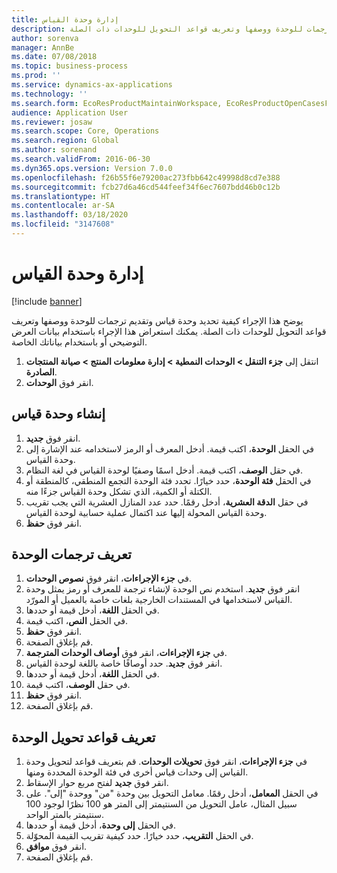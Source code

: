 ```yaml
---
title: إدارة وحدة القياس
description: يوضح هذا الإجراء كيفية تحديد وحدة قياس وتقديم ترجمات للوحدة ووصفها وتعريف قواعد التحويل للوحدات ذات الصلة.
author: sorenva
manager: AnnBe
ms.date: 07/08/2018
ms.topic: business-process
ms.prod: ''
ms.service: dynamics-ax-applications
ms.technology: ''
ms.search.form: EcoResProductMaintainWorkspace, EcoResProductOpenCasesFormPart, UnitOfMeasure, UnitOfMeasureReportingTranslation, UnitOfMeasureTranslation, UnitOfMeasureConversion, UnitOfMeasureConversionEditOrCreate, UnitOfMeasureLookup
audience: Application User
ms.reviewer: josaw
ms.search.scope: Core, Operations
ms.search.region: Global
ms.author: sorenand
ms.search.validFrom: 2016-06-30
ms.dyn365.ops.version: Version 7.0.0
ms.openlocfilehash: f26b55f6e79200ac273fbb642c49998d8cd7e388
ms.sourcegitcommit: fcb27d6a46cd544feef34f6ec7607bdd46b0c12b
ms.translationtype: HT
ms.contentlocale: ar-SA
ms.lasthandoff: 03/18/2020
ms.locfileid: "3147608"
---
```

# <a name="manage-unit-of-measure"></a>إدارة وحدة القياس

[!include [banner](../../includes/banner.md)]

يوضح هذا الإجراء كيفية تحديد وحدة قياس وتقديم ترجمات للوحدة ووصفها وتعريف قواعد التحويل للوحدات ذات الصلة. يمكنك استعراض هذا الإجراء باستخدام بيانات العرض التوضيحي أو باستخدام بياناتك الخاصة.

1. انتقل إلى **جزء التنقل > الوحدات النمطية > إدارة معلومات المنتج > صيانة المنتجات الصادرة**.
2. انقر فوق **الوحدات**.

## <a name="create-a-unit-of-measure"></a>إنشاء وحدة قياس
1. انقر فوق **جديد**.
2. في الحقل **الوحدة**، اكتب قيمة. أدخل المعرف أو الرمز لاستخدامه عند الإشارة إلى وحدة القياس.  
3. في حقل **الوصف**، اكتب قيمة. أدخل اسمًا وصفيًا لوحدة القياس في لغة النظام.  
4. في الحقل **فئة الوحدة**، حدد خيارًا. تحدد فئة الوحدة التجمع المنطقي، كالمنطقة أو الكتلة أو الكمية، الذي تشكل وحدة القياس جزءًا منه.  
5. في حقل **الدقة العشرية‬**، أدخل رقمًا. حدد عدد المنازل العشرية التي يجب تقريب وحدة القياس المحولة إليها عند اكتمال عملية حسابية لوحدة القياس.  
6. انقر فوق **حفظ**.

## <a name="define-unit-translations"></a>تعريف ترجمات الوحدة
1. في **جزء الإجراءات**، انقر فوق **نصوص الوحدات‬**.
2. انقر فوق **جديد**. استخدم نص الوحدة لإنشاء ترجمة للمعرف أو رمز يمثل وحدة القياس لاستخدامها في المستندات الخارجية بلغات خاصة بالعميل أو المورّد.  
3. في الحقل **اللغة**، أدخل قيمة أو حددها.
4. في الحقل **النص**، اكتب قيمة.
5. انقر فوق **حفظ**.
6. قم بإغلاق الصفحة.
7. في **جزء الإجراءات**، انقر فوق **أوصاف الوحدات المترجمة‬‬**.
8. انقر فوق **جديد**. حدد أوصافًا خاصة باللغة لوحدة القياس.  
9. في الحقل **اللغة**، أدخل قيمة أو حددها.
10. في حقل **الوصف**، اكتب قيمة.
11. انقر فوق **حفظ**.
12. قم بإغلاق الصفحة.

## <a name="define-unit-conversion-rules"></a>تعريف قواعد تحويل الوحدة
1. في **جزء الإجراءات**، انقر فوق **تحويلات الوحدات‬‬**. قم بتعريف قواعد لتحويل وحدة القياس إلى وحدات قياس أخرى في فئة الوحدة المحددة ومنها.  
2. انقر فوق **جديد**  لفتح مربع حوار الإسقاط‬.
3. في الحقل **المعامل‬**، أدخل رقمًا. معامل التحويل بين وحدة "من" ووحدة "إلى". على سبيل المثال، عامل التحويل من السنتيمتر إلى المتر هو 100 نظرًا لوجود 100 سنتيمتر بالمتر الواحد.  
4. في الحقل **إلى وحدة‬**، أدخل قيمة أو حددها.
5. في الحقل **التقريب‬**، حدد خيارًا. حدد كيفية تقريب القيمة المحوّلة.  
6. انقر فوق **موافق**.
7. قم بإغلاق الصفحة.

